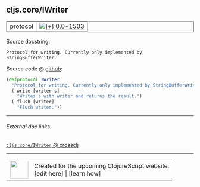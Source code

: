 ## cljs.core/IWriter



 <table border="1">
<tr>
<td>protocol</td>
<td><a href="https://github.com/cljsinfo/cljs-api-docs/tree/0.0-1503"><img valign="middle" alt="[+] 0.0-1503" title="Added in 0.0-1503" src="https://img.shields.io/badge/+-0.0--1503-lightgrey.svg"></a> </td>
</tr>
</table>







Source docstring:

```
Protocol for writing. Currently only implemented by StringBufferWriter.
```


Source code @ [github](https://github.com/clojure/clojurescript/blob/r3264/src/main/cljs/cljs/core.cljs#L518-L523):

```clj
(defprotocol IWriter
  "Protocol for writing. Currently only implemented by StringBufferWriter."
  (-write [writer s]
    "Writes s with writer and returns the result.")
  (-flush [writer]
    "Flush writer."))
```

<!--
Repo - tag - source tree - lines:

 <pre>
clojurescript @ r3264
└── src
    └── main
        └── cljs
            └── cljs
                └── <ins>[core.cljs:518-523](https://github.com/clojure/clojurescript/blob/r3264/src/main/cljs/cljs/core.cljs#L518-L523)</ins>
</pre>

-->

---



###### External doc links:

[`cljs.core/IWriter` @ crossclj](http://crossclj.info/fun/cljs.core.cljs/IWriter.html)<br>

---

 <table>
<tr><td>
<img valign="middle" align="right" width="48px" src="http://i.imgur.com/Hi20huC.png">
</td><td>
Created for the upcoming ClojureScript website.<br>
[edit here] | [learn how]
</td></tr></table>

[edit here]:https://github.com/cljsinfo/cljs-api-docs/blob/master/cljsdoc/cljs.core_IWriter.cljsdoc
[learn how]:https://github.com/cljsinfo/cljs-api-docs/wiki/cljsdoc-files

<!--

This information was too distracting to show to readers, but I'll leave it
commented here since it is helpful to:

- pretty-print the data used to generate this document
- and show how to retrieve that data



The API data for this symbol:

```clj
{:ns "cljs.core",
 :name "IWriter",
 :history [["+" "0.0-1503"]],
 :type "protocol",
 :full-name-encode "cljs.core_IWriter",
 :source {:code "(defprotocol IWriter\n  \"Protocol for writing. Currently only implemented by StringBufferWriter.\"\n  (-write [writer s]\n    \"Writes s with writer and returns the result.\")\n  (-flush [writer]\n    \"Flush writer.\"))",
          :title "Source code",
          :repo "clojurescript",
          :tag "r3264",
          :filename "src/main/cljs/cljs/core.cljs",
          :lines [518 523]},
 :methods [{:name "-write",
            :signature ["[writer s]"],
            :docstring "Writes s with writer and returns the result."}
           {:name "-flush",
            :signature ["[writer]"],
            :docstring "Flush writer."}],
 :full-name "cljs.core/IWriter",
 :docstring "Protocol for writing. Currently only implemented by StringBufferWriter."}

```

Retrieve the API data for this symbol:

```clj
;; from Clojure REPL
(require '[clojure.edn :as edn])
(-> (slurp "https://raw.githubusercontent.com/cljsinfo/cljs-api-docs/catalog/cljs-api.edn")
    (edn/read-string)
    (get-in [:symbols "cljs.core/IWriter"]))
```

-->
